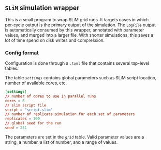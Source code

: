 ## `SLiM` simulation wrapper

This is a small program to wrap SLiM grid runs. It targets cases in which per-cycle output is the primary output of the simulation. The `LogFile` output is automatically consumed by this wrapper, annotated with parameter values, and merged into a larger file. With shorter simulations, this saves a lot of time spend on disk writes and compression.

### Config format

Configuration is done through a `.toml` file that contains several top-level tables.

The table *`settings`* contains global parameters such as SLiM script location, number of available cores, etc. 

``` toml
[settings]
// number of cores to use in parallel runs
cores = 6
// slim script file
script = "script.slim"
// number of replicate simulation for each set of parameters
replicates = 100
// global seed for the run
seed = 231
```

The parameters are set in the *`grid`* table. Valid parameter values are a string, a number, a list of number, and a range of values.

``` toml

```

